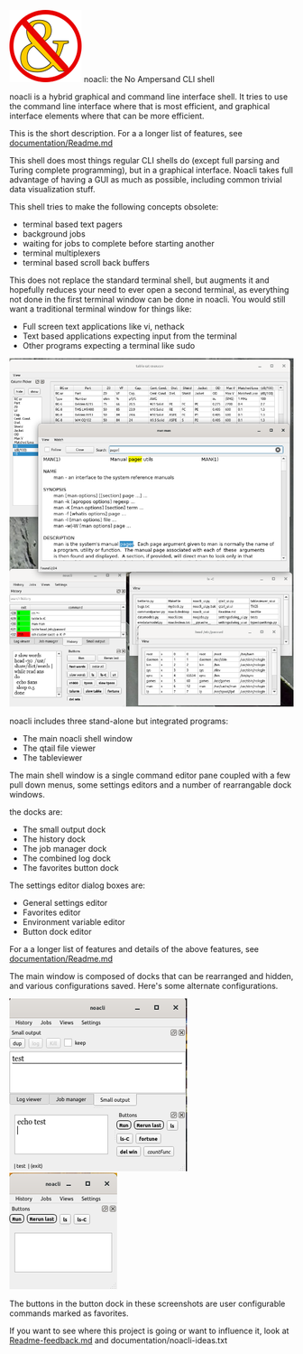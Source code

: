 ![noacli](icons/noacli.png "icon")
noacli: the No Ampersand CLI shell

noacli is a hybrid graphical and command line interface shell.
It tries to use the command line interface where that is most efficient,
and graphical interface elements where that can be more efficient.

This is the short description.  For a a longer list of features, see
[documentation/Readme.md](documentation/Readme.md)

This shell does most things regular CLI shells do (except full parsing
and Turing complete programming), but in a graphical interface.
Noacli takes full advantage of having a GUI as much as possible,
including common trivial data visualization stuff.

This shell tries to make the following concepts obsolete:
* terminal based text pagers
* background jobs
* waiting for jobs to complete before starting another
* terminal multiplexers
* terminal based scroll back buffers

This does not replace the standard terminal shell, but augments it and
hopefully reduces your need to ever open a second terminal, as
everything not done in the first terminal window can be done in
noacli.  You would still want a traditional terminal window for
things like:

* Full screen text applications like vi, nethack
* Text based applications expecting input from the terminal
* Other programs expecting a terminal like sudo

![A busy screenshot](documentation/noacli-big-screenshot.png)

noacli includes three stand-alone but integrated programs:
* The main noacli shell window
* The qtail file viewer
* The tableviewer

The main shell window is a single command editor pane coupled with a
few pull down menus, some settings editors and a number of
rearrangable dock windows.

the docks are:
* The small output dock
* The history dock
* The job manager dock
* The combined log dock
* The favorites button dock

The settings editor dialog boxes are:
* General settings editor
* Favorites editor
* Environment variable editor
* Button dock editor

For a a longer list of features and details of the above features,
see [documentation/Readme.md](documentation/Readme.md)

The main window is composed of docks that can be rearranged and hidden, and
various configurations saved.  Here's some alternate configurations.

![Small](documentation/small-buttons.png "Small output and buttons")
![Tiny](documentation/tiny.png "Tiny")

The buttons in the button dock in these screenshots are user configurable
commands marked as favorites.


If you want to see where this project is going or want to influence it,
look at [Readme-feedback.md](documentation/Readme-feedback.md) and documentation/noacli-ideas.txt
